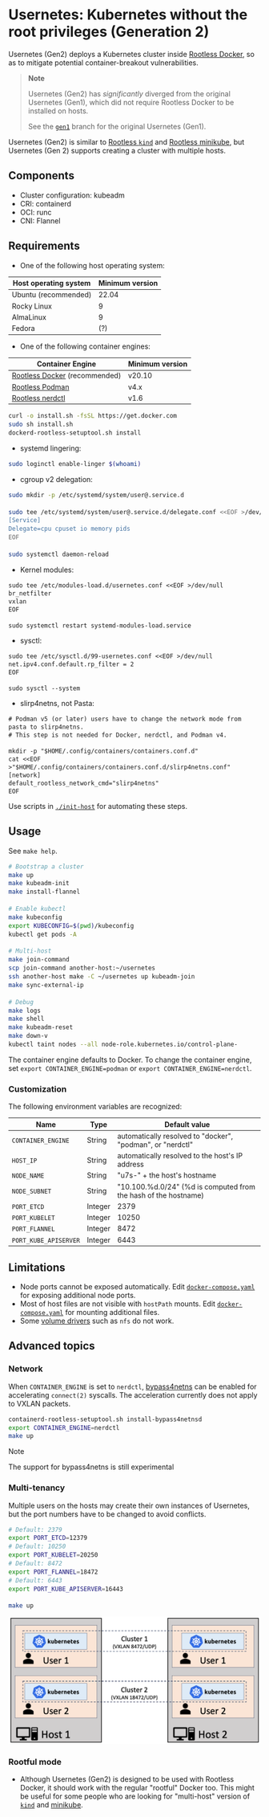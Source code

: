 # Usernetes: Kubernetes without the root privileges (Generation 2)

Usernetes (Gen2) deploys a Kubernetes cluster inside [Rootless Docker](https://rootlesscontaine.rs/getting-started/docker/),
so as to mitigate potential container-breakout vulnerabilities.

> **Note**
>
> Usernetes (Gen2) has *significantly* diverged from the original Usernetes (Gen1),
> which did not require Rootless Docker to be installed on hosts.
>
> See the [`gen1`](https://github.com/rootless-containers/usernetes/tree/gen1) branch for
> the original Usernetes (Gen1).

Usernetes (Gen2) is similar to [Rootless `kind`](https://kind.sigs.k8s.io/docs/user/rootless/) and [Rootless minikube](https://minikube.sigs.k8s.io/docs/drivers/docker/),
but Usernetes (Gen 2) supports creating a cluster with multiple hosts.

## Components
- Cluster configuration: kubeadm
- CRI: containerd
- OCI: runc
- CNI: Flannel

## Requirements

- One of the following host operating system:

|Host operating system|Minimum version|
|---------------------|---------------|
|Ubuntu (recommended) |22.04          |
|Rocky Linux          |9              |
|AlmaLinux            |9              |
|Fedora               |(?)            |

- One of the following container engines:

|Container Engine                                                                    |Minimum version|
|------------------------------------------------------------------------------------|---------------|
|[Rootless Docker](https://rootlesscontaine.rs/getting-started/docker/) (recommended)|v20.10         |
|[Rootless Podman](https://rootlesscontaine.rs/getting-started/podman/)              |v4.x           |
|[Rootless nerdctl](https://rootlesscontaine.rs/getting-started/containerd/)         |v1.6           |

```bash
curl -o install.sh -fsSL https://get.docker.com
sudo sh install.sh
dockerd-rootless-setuptool.sh install
```

- systemd lingering:
```bash
sudo loginctl enable-linger $(whoami)
```

- cgroup v2 delegation:
```bash
sudo mkdir -p /etc/systemd/system/user@.service.d

sudo tee /etc/systemd/system/user@.service.d/delegate.conf <<EOF >/dev/null
[Service]
Delegate=cpu cpuset io memory pids
EOF

sudo systemctl daemon-reload
```

- Kernel modules:
```
sudo tee /etc/modules-load.d/usernetes.conf <<EOF >/dev/null
br_netfilter
vxlan
EOF

sudo systemctl restart systemd-modules-load.service
```

- sysctl:
```
sudo tee /etc/sysctl.d/99-usernetes.conf <<EOF >/dev/null
net.ipv4.conf.default.rp_filter = 2
EOF

sudo sysctl --system
```

- slirp4netns, not Pasta:
```
# Podman v5 (or later) users have to change the network mode from pasta to slirp4netns.
# This step is not needed for Docker, nerdctl, and Podman v4.

mkdir -p "$HOME/.config/containers/containers.conf.d"
cat <<EOF >"$HOME/.config/containers/containers.conf.d/slirp4netns.conf"
[network]
default_rootless_network_cmd="slirp4netns"
EOF
```
<!--
pasta does not seem to work well

> 2024-12-02T17:15:40.070018488Z stderr F E1202 17:15:40.068621       1 main.go:228] Failed to create SubnetManager:
> error retrieving pod spec for 'kube-flannel/kube-flannel-ds-ms2d9': Get "https://10.96.0.1:443/api/v1/namespaces/kube-flannel/pods/kube-flannel-ds-ms2d9":
> dial tcp 10.96.0.1:443: i/o timeout
-->

Use scripts in [`./init-host`](./init-host) for automating these steps.

## Usage
See `make help`.

```bash
# Bootstrap a cluster
make up
make kubeadm-init
make install-flannel

# Enable kubectl
make kubeconfig
export KUBECONFIG=$(pwd)/kubeconfig
kubectl get pods -A

# Multi-host
make join-command
scp join-command another-host:~/usernetes
ssh another-host make -C ~/usernetes up kubeadm-join
make sync-external-ip

# Debug
make logs
make shell
make kubeadm-reset
make down-v
kubectl taint nodes --all node-role.kubernetes.io/control-plane-
```

The container engine defaults to Docker.
To change the container engine, set `export CONTAINER_ENGINE=podman` or `export CONTAINER_ENGINE=nerdctl`.

### Customization

The following environment variables are recognized:

Name                  | Type    | Default value
----------------------|---------|----------------------------------------------------------------
`CONTAINER_ENGINE`    | String  | automatically resolved to "docker", "podman", or "nerdctl"
`HOST_IP`             | String  | automatically resolved to the host's IP address
`NODE_NAME`           | String  | "u7s-" + the host's hostname
`NODE_SUBNET`         | String  | "10.100.%d.0/24" (%d is computed from the hash of the hostname)
`PORT_ETCD`           | Integer | 2379
`PORT_KUBELET`        | Integer | 10250
`PORT_FLANNEL`        | Integer | 8472
`PORT_KUBE_APISERVER` | Integer | 6443

## Limitations
- Node ports cannot be exposed automatically. Edit [`docker-compose.yaml`](./docker-compose.yaml) for exposing additional node ports.
- Most of host files are not visible with `hostPath` mounts. Edit [`docker-compose.yaml`](./docker-compose.yaml) for mounting additional files.
- Some [volume drivers](https://kubernetes.io/docs/concepts/storage/volumes/) such as `nfs` do not work.

## Advanced topics
### Network
When `CONTAINER_ENGINE` is set to `nerdctl`, [bypass4netns](https://github.com/rootless-containers/bypass4netns) can be enabled for accelerating `connect(2)` syscalls.
The acceleration currently does not apply to VXLAN packets.

```bash
containerd-rootless-setuptool.sh install-bypass4netnsd
export CONTAINER_ENGINE=nerdctl
make up
```

> [!NOTE]
>
> The support for bypass4netns is still experimental

### Multi-tenancy

Multiple users on the hosts may create their own instances of Usernetes, but the port numbers have to be changed to avoid conflicts.

```bash
# Default: 2379
export PORT_ETCD=12379
# Default: 10250
export PORT_KUBELET=20250
# Default: 8472
export PORT_FLANNEL=18472
# Default: 6443
export PORT_KUBE_APISERVER=16443

make up
```

![docs/images/multi-tenancy.png](./docs/images/multi-tenancy.png)

### Rootful mode
- Although Usernetes (Gen2) is designed to be used with Rootless Docker, it should work with the regular "rootful" Docker too.
  This might be useful for some people who are looking for "multi-host" version of [`kind`](https://kind.sigs.k8s.io/) and [minikube](https://minikube.sigs.k8s.io/).
